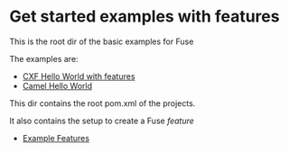 Get started examples with features
==================================

This is the root dir of the basic examples for Fuse

The examples are:

* [CXF Hello World with features](cxf-hello-world-feature/README.md)
* [Camel Hello World](camel-hello-world-feature/README.md)

This dir contains the root pom.xml of the projects.

It also contains the setup to create a Fuse *feature*

* [Example Features](features/README.md)



 